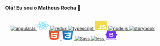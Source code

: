 ### Olá! Eu sou o Matheus Rocha 🖖

<div align="center">
  <a href="https://github.com/imRochaMatheus">
<!--   <img height="180em" src="https://github-readme-stats.vercel.app/api?username=imRochaMatheus&show_icons=true&theme=dracula&include_all_commits=true&count_private=true"/>
  <img height="180em" src="https://github-readme-stats.vercel.app/api/top-langs/?username=imRochaMatheus&layout=compact&langs_count=7&theme=dracula"/> -->
</div>

<div align="center"><br>
  <img alt="angularJs" height="30" width="40" src="https://cdn.jsdelivr.net/gh/devicons/devicon/icons/angularjs/angularjs-original.svg" />
  <img alt="react" height="30" width="40" src="https://raw.githubusercontent.com/devicons/devicon/master/icons/react/react-original.svg">
  <img alt="redux" height="30" width="40" src="https://cdn.jsdelivr.net/gh/devicons/devicon/icons/redux/redux-original.svg" />
  <img alt="typescript" height="30" width="40" src="https://cdn.jsdelivr.net/gh/devicons/devicon/icons/typescript/typescript-original.svg" />
  <img alt="javascript" height="30" width="40" src="https://raw.githubusercontent.com/devicons/devicon/master/icons/javascript/javascript-plain.svg">
  <img alt="node.js" height="30" width="40" src="https://cdn.jsdelivr.net/gh/devicons/devicon/icons/nodejs/nodejs-original.svg" />
  <img alt="storybook" height="30" width="40" src="https://cdn.jsdelivr.net/gh/devicons/devicon/icons/storybook/storybook-original.svg" />
  <img alt="HTML" height="30" width="40" src="https://raw.githubusercontent.com/devicons/devicon/master/icons/html5/html5-original.svg">
  <img alt="CSS" height="30" width="40" src="https://raw.githubusercontent.com/devicons/devicon/master/icons/css3/css3-original.svg">
  <img alt="Sass" height="30" width="40" src="https://cdn.jsdelivr.net/gh/devicons/devicon/icons/sass/sass-original.svg" />
  <img alt="less" height="30" width="40" src="https://cdn.jsdelivr.net/gh/devicons/devicon/icons/less/less-plain-wordmark.svg" />
  <img alt="bootstrap" height="30" width="40" src="https://github.com/devicons/devicon/blob/master/icons/bootstrap/bootstrap-plain-wordmark.svg">
</div>
  
  ##
